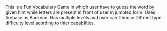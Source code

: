 This is a Fun Vocabulary Game in which user have to guess the word by given hint
while letters are present in front of user in jumbled form.
Uses firebase as Backend.
Has multiple levels and user can Choose Diffrent type difficulty level acording to thier capabilties.


